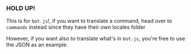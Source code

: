 ### HOLD UP!

This is for ``bot.js``!, if you want to translate a command, head over to ``commands`` instead since they have their own locales folder

However, if you want also to translate what's in ``bot.js``, you're free to use the JSON as an example.